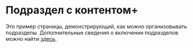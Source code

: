 # Подраздел с контентом+

Это пример страницы, демонстрирующий, как можно организовывать подразделы. 
Дополнительные сведения о включении подразделов можно найти [здесь](https://diplodoc.com/docs/ru/project/toc).